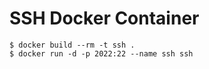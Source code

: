 # SSH Docker Container

    $ docker build --rm -t ssh .
    $ docker run -d -p 2022:22 --name ssh ssh
